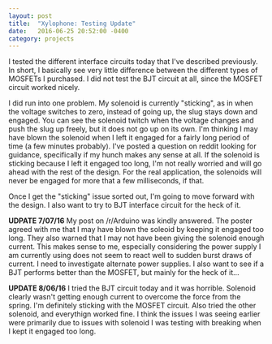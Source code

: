 ```yaml
---
layout: post
title:  "Xylophone: Testing Update"
date:   2016-06-25 20:52:00 -0400
category: projects
---
```


I tested the different interface circuits today that I've described
previously. In short, I basically see very little difference between
the different types of MOSFETs I purchased. I did not test the BJT
circuit at all, since the MOSFET circuit worked nicely.

I did run into one problem. My solenoid is currently "sticking", as in
when the voltage switches to zero, instead of going up, the slug stays
down and engaged. You can see the solenoid twitch when the voltage changes
and push the slug up freely, but it does not go up on its own.
I'm thinking I may have blown the solenoid when I left
it engaged for a fairly long period of time (a few minutes probably). I've
posted a question on reddit looking for guidance, specifically if my hunch
makes any sense at all. If the solenoid is sticking because I left it engaged
too long, I'm not really worried and will go ahead with the rest of the design.
For the real application, the solenoids will never be engaged for more that a
few milliseconds, if that.

Once I get the "sticking" issue sorted out, I'm going to move forward with the
design. I also want to try to BJT interface circuit for the heck of it.

**UDPATE 7/07/16** My post on /r/Arduino was kindly answered. The poster
agreed with me that I may have blown the soleoid by keeping it engaged
too long. They also warned that I may not have been giving the solenoid
enough current. This makes sense to me, especially considering the power
supply I am currently using does not seem to react well to sudden burst
draws of current. I need to investigate alternate power supplies. I also
want to see if a BJT performs better than the MOSFET, but mainly for the
heck of it...

**UPDATE 8/06/16** I tried the BJT circuit today and it was horrible. Solenoid
clearly wasn't getting enough current to overcome the force from the spring.
I'm definitely sticking with the MOSFET circuit. Also tried the other solenoid,
and everythign worked fine. I think the issues I was seeing earlier were
primarily due to issues with solenoid I was testing with breaking when I kept
it engaged too long.
